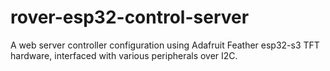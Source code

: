 # rover-esp32-control-server
A web server controller configuration using Adafruit Feather esp32-s3 TFT hardware, interfaced with various peripherals over I2C.
